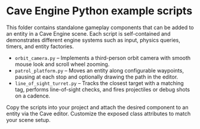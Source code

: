 # Cave Engine Python example scripts

This folder contains standalone gameplay components that can be added to an entity in a Cave Engine scene. Each script is self-contained and demonstrates different engine systems such as input, physics queries, timers, and entity factories.

- `orbit_camera.py` – Implements a third-person orbit camera with smooth mouse look and scroll wheel zooming.
- `patrol_platform.py` – Moves an entity along configurable waypoints, pausing at each stop and optionally drawing the path in the editor.
- `line_of_sight_turret.py` – Tracks the closest target with a matching tag, performs line-of-sight checks, and fires projectiles or debug shots on a cadence.

Copy the scripts into your project and attach the desired component to an entity via the Cave editor. Customize the exposed class attributes to match your scene setup.
